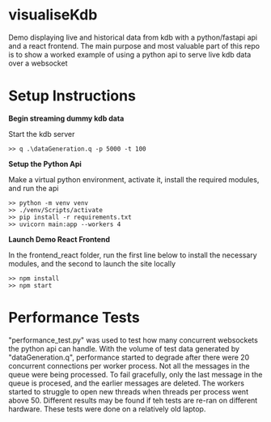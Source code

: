 # visualiseKdb
Demo displaying live and historical data from kdb with a python/fastapi api and a react frontend.
The main purpose and most valuable part of this repo is to show a worked example of using a python api to serve live kdb data over a websocket

# Setup Instructions
**Begin streaming dummy kdb data**

Start the kdb server

    >> q .\dataGeneration.q -p 5000 -t 100

**Setup the Python Api**

Make a virtual python environment, activate it, install the required modules, and run the api
    
    >> python -m venv venv
    >> ./venv/Scripts/activate
    >> pip install -r requirements.txt
    >> uvicorn main:app --workers 4

**Launch Demo React Frontend**

In the frontend_react folder, run the first line below to install the necessary modules, and the second to launch the site locally

    >> npm install
    >> npm start

# Performance Tests
"performance_test.py" was used to test how many concurrent websockets the python api can handle.
With the volume of test data generated by "dataGeneration.q", performance started to degrade after there were 20 concurrent connections per worker process.
Not all the messages in the queue were being processed. To fail gracefully, only the last message in the queue is procesed, and the earlier messages are deleted.
The workers started to struggle to open new threads when threads per process went above 50.
Different results may be found if teh tests are re-ran on different hardware. These tests were done on a relatively old laptop.
